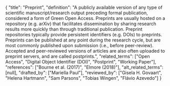 {
    "title": "Preprint",
    "definition": "A publicly available version of any type of scientific manuscript/research output preceding formal publication, considered a form of Green Open Access. Preprints are usually hosted on a repository (e.g. arXiv) that facilitates dissemination by sharing research results more quickly than through traditional publication. Preprint repositories typically provide persistent identifiers (e.g. DOIs) to preprints. Preprints can be published at any point during the research cycle, but are most commonly published upon submission (i.e., before peer-review). Accepted and peer-reviewed versions of articles are also often uploaded to preprint servers, and are called postprints.",
    "related_terms": ["Open Access", "Digital Object Identifier (DOI)", "Postprint", "Working Paper"],
    "references": ["Bourne et al. (2017)", "Elmore (2018)"],
    "alt_related_terms": [null],
    "drafted_by": ["Mariella Paul"],
    "reviewed_by": ["Gisela H. Govaart", "Helena Hartmann", "Sam Parsons", "Tobias Wingen", "Flávio Azevedo"]
  }
